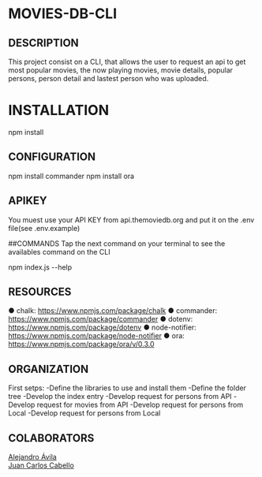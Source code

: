 # MOVIES-DB-CLI

## DESCRIPTION
This project consist on a CLI, that allows the user to request an api to get most popular movies, the now playing movies, movie details, popular persons, person detail and lastest person who was uploaded.

# INSTALLATION
npm install

## CONFIGURATION
npm install commander
npm install ora

## APIKEY
You muest use your API KEY from api.themoviedb.org and put it on the .env file(see .env.example)

##COMMANDS
Tap the next command on your terminal to see the availables command on the CLI

npm index.js --help

## RESOURCES

● chalk: <a>https://www.npmjs.com/package/chalk</a>
● commander: <a>https://www.npmjs.com/package/commander</a>
● dotenv: <a>https://www.npmjs.com/package/dotenv</a>
● node-notifier: <a>https://www.npmjs.com/package/node-notifier</a>
● ora: <a>https://www.npmjs.com/package/ora/v/0.3.0</a>

## ORGANIZATION

First setps:
-Define the libraries to use and install them
-Define the folder tree 
-Develop the index entry
-Develop request for persons from API
-Develop request for movies from API
-Develop request for persons from Local
-Develop request for persons from Local

## COLABORATORS
<a href="https://github.com/alejandroaperez1994g">Alejandro Ávila</a><br>
<a href="https://github.com/JcarlosCabello1991">Juan Carlos Cabello</a><br>
